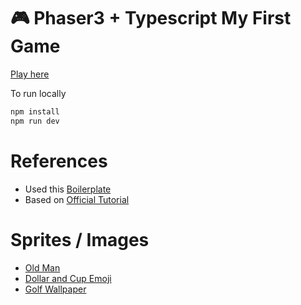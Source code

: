 # 🎮 Phaser3 + Typescript My First Game


[Play here](http://leoddias.github.io/phaser3-first-game)


To run locally
```bash
npm install
npm run dev
```

# References

- Used this [Boilerplate](https://github.com/leoddias/phaser3-typescript-boilerplate)
- Based on [Official Tutorial](http://phaser.io/tutorials/making-your-first-phaser-3-game)


# Sprites / Images
- [Old Man](https://www.deviantart.com/kamuipsyus/art/LOZ-Sprite-Old-Man-Robe-433458612)
- [Dollar and Cup Emoji](https://emojipedia.org/apple/)
- [Golf Wallpaper](http://wallpaperswide.com/golf_course-wallpapers.html)

